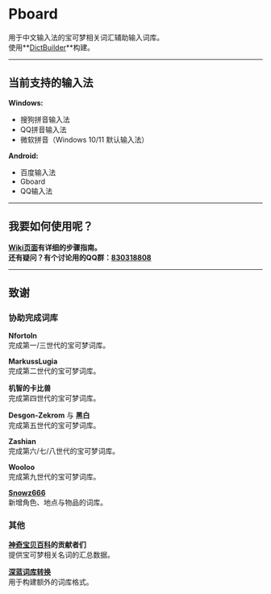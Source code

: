 # Pboard
用于中文输入法的宝可梦相关词汇辅助输入词库。   
使用**[DictBuilder](https://github.com/MarkussLugia/DictBuilder)**构建。

*** 

当前支持的输入法
---

**Windows:**
* 搜狗拼音输入法
* QQ拼音输入法
* 微软拼音（Windows 10/11 默认输入法）

**Android:**
* 百度输入法
* Gboard
* QQ输入法

*** 

我要如何使用呢？
---

**[Wiki页面](https://github.com/MarkussLugia/Pboard/wiki)**有详细的步骤指南。   
还有疑问？有个讨论用的QQ群：**[830318808](https://jq.qq.com/?_wv=1027&k=yJ8r3TwW)**  

*** 

致谢
---
### 协助完成词库   

**Nfortoln**   
完成第一/三世代的宝可梦词库。 

**MarkussLugia**   
完成第二世代的宝可梦词库。

**机智的卡比兽**   
完成第四世代的宝可梦词库。  

**Desgon-Zekrom** 与 **黑白**   
完成第五世代的宝可梦词库。  

**Zashian**  
完成第六/七/八世代的宝可梦词库。   

**Wooloo**  
完成第九世代的宝可梦词库。   

**[Snowz666](https://github.com/Snowz666)**  
新增角色、地点与物品的词库。   

### 其他   

**[神奇宝贝百科](https://wiki.52poke.com)的贡献者们**  
提供宝可梦相关名词的汇总数据。

**[深蓝词库转换](https://github.com/studyzy/imewlconverter)**   
用于构建额外的词库格式。
